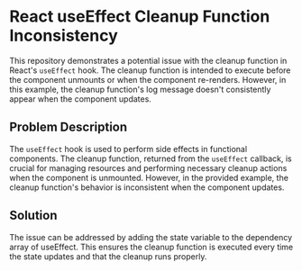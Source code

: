 # React useEffect Cleanup Function Inconsistency

This repository demonstrates a potential issue with the cleanup function in React's `useEffect` hook. The cleanup function is intended to execute before the component unmounts or when the component re-renders. However, in this example, the cleanup function's log message doesn't consistently appear when the component updates. 

## Problem Description

The `useEffect` hook is used to perform side effects in functional components. The cleanup function, returned from the `useEffect` callback, is crucial for managing resources and performing necessary cleanup actions when the component is unmounted. However, in the provided example, the cleanup function's behavior is inconsistent when the component updates. 

## Solution

The issue can be addressed by adding the state variable to the dependency array of useEffect. This ensures the cleanup function is executed every time the state updates and that the cleanup runs properly.